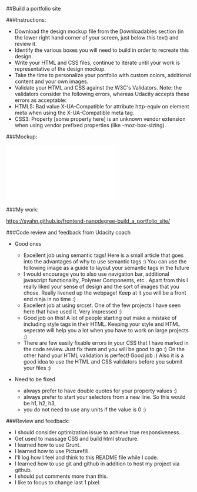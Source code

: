 ##Build a portfolio site


###Instructions:

<ul>
  <li>Download the design mockup file from the Downloadables section (in the lower right hand corner of your screen, just below this text) and review it.
  <li>Identify the various boxes you will need to build in order to recreate this design.
  <li>Write your HTML and CSS files, continue to iterate until your work is representative of the design mockup.
  <li>Take the time to personalize your portfolio with custom colors, additional content and your own images.
  <li>Validate your HTML and CSS against the W3C's Validators. Note: the validators consider the following errors, whereas Udacity accepts these errors as acceptable:
  <li>HTML5: Bad value X-UA-Compatible for attribute http-equiv on element meta when using the X-UA-Compatible meta tag.
  <li>CSS3: Property [some property here] is an unknown vendor extension when using vendor prefixed properties (like -moz-box-sizing).
</ul>


###Mockup:

![Mockup](design-mockup-portfolio.pdf)


###My work:

https://syahn.github.io/frontend-nanodegree-build_a_portfolio_site/


###Code review and feedback from Udacity coach

* Good ones
  * Excellent job using semantic tags! Here is a small article that goes into the advantages of why to use semantic tags :) You can use the following image as a guide to layout your semantic tags in the future
  * I would encourage you to also use navigation bar, additional javascript functionality, Polymer Components, etc . Apart from this I really liked your sense of design and the sort of images that you chose. Really livened up the webpage! Keep at it you will be a front end ninja in no time :)
  * Excellent job at using srcset. One of the few projects I have seen here that have used it. Very impressed :)
  * Good job on this! A lot of people starting out make a mistake of including style tags in their HTML. Keeping your style and HTML seperate will help you a lot when you have to work on large projects :)
  * There are few easily fixable errors in your CSS that I have marked in the code review. Just fix them and you will be good to go :) On the other hand your HTML validation is perfect! Good job :) Also it is a good idea to use the HTML and CSS validators before you submit your files :)

* Need to be fixed
  * always prefer to have double quotes for your property values :)
  * always prefer to start your selectors from a new line. So this would be
    h1,
    h2,
    h3,
  * you do not need to use any units if the value is 0 :)


###Review and feedback:

* I should consider optimization issue to achieve true responsiveness.
* Get used to massage CSS and build html structure.
* I learned how to use Grunt.
* I learned how to use Picturefill.
* I'll log how I feel and think to this README file while I code.
* I learned how to use git and github in addition to host my project via github.
* I should put comments more than this.
* I like to focus to change last 1 pixel.
